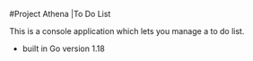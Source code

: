 #Project Athena |To Do List

This is a console application which lets you manage a to do list.

- built in Go version 1.18